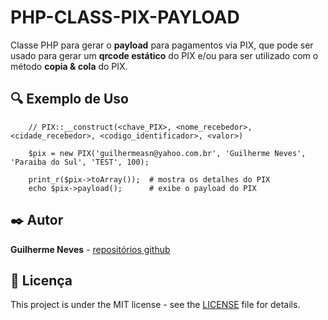 # PHP-CLASS-PIX-PAYLOAD

Classe PHP para gerar o **payload** para pagamentos via PIX, que pode ser usado para gerar um **qrcode estático** do PIX e/ou para ser utilizado com o método **copia & cola** do PIX. 

## 🔍 Exemplo de Uso

```
    // PIX::__construct(<chave_PIX>, <nome_recebedor>, <cidade_recebedor>, <codigo_identificador>, <valor>)
    
    $pix = new PIX('guilhermeasn@yahoo.com.br', 'Guilherme Neves', 'Paraiba do Sul', 'TEST', 100);

    print_r($pix->toArray());  # mostra os detalhes do PIX
    echo $pix->payload();      # exibe o payload do PIX
```

## ✒️ Autor

  **Guilherme Neves** - [repositórios github](https://github.com/guilhermeasn/)

## 📄 Licença

This project is under the MIT license - see the [LICENSE](https://github.com/guilhermeasn/CRUD-HTTP/blob/master/LICENSE) file for details.
